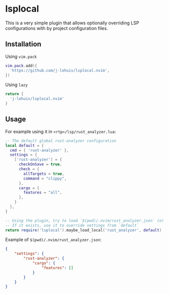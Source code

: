 # lsplocal

This is a very simple plugin that allows optionally overriding LSP configurations with
by project configuration files.

## Installation

Using `vim.pack`

```lua
vim.pack.add({
  'https://github.com/j-lohuis/lsplocal.nvim',
})
```

Using `lazy`

```lua
return {
  'j-lohuis/lsplocal.nvim'
}
```

## Usage

For example using it in `<rtp>/lsp/rust_analyzer.lua`:

```lua
-- The default global rust-analyzer configuration
local default = {
  cmd = { 'rust-analyzer' },
  settings = {
    ['rust-analyzer'] = {
      checkOnSave = true,
      check = {
        allTargets = true,
        command = "clippy",
      },
      cargo = {
        features = "all",
      },
    }
  },
}

-- Using the plugin, try to load `$(pwd)/.nvim/rust_analyzer.json` (or parent directories)
-- If it exists, use it to override settings from `default`
return require('lsplocal').maybe_load_local('rust_analyzer', default)
```

Example of `$(pwd)/.nvim/rust_analyzer.json`:

```json
{
    "settings": {
        "rust-analyzer": {
            "cargo": {
                "features": []
            }
        }
    }
}
```
